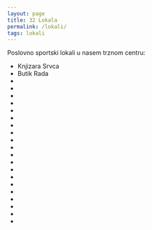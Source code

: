 ```yaml
---
layout: page
title: 32 Lokala
permalink: /lokali/
tags: lokali
---
```


Poslovno sportski lokali u nasem trznom centru:

- Knjizara Srvca
- Butik Rada
- 
- 
- 
- 
- 
- 
- 
- 
- 
- 
- 
- 
- 
- 
- 
- 
- 
- 
- 
- 
